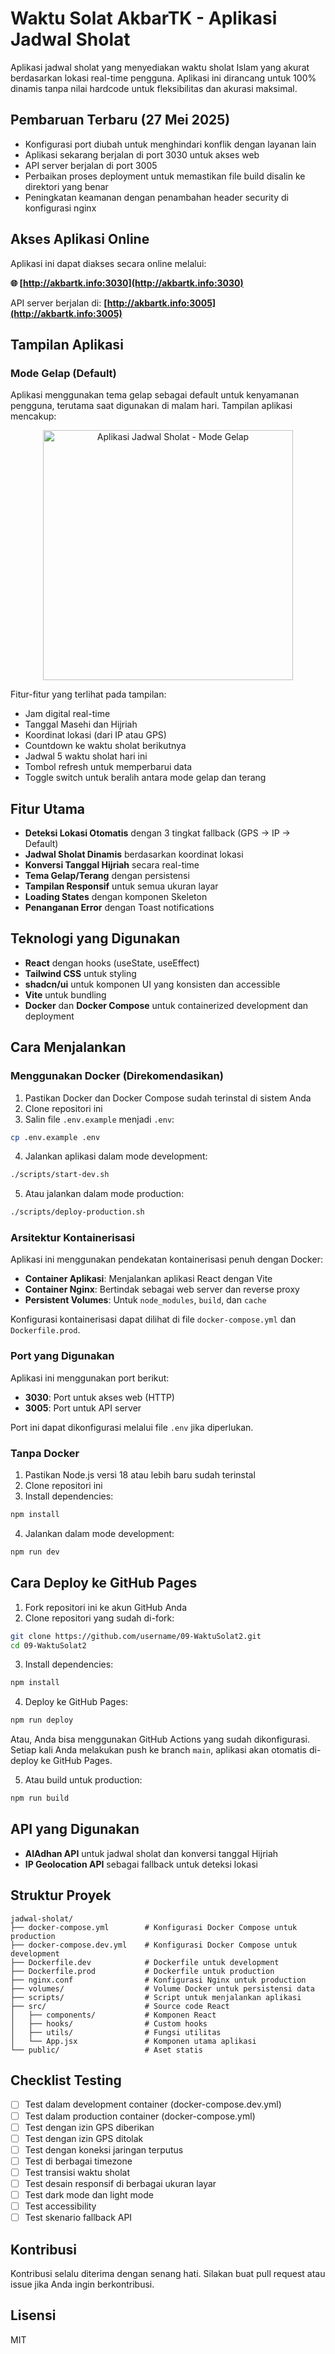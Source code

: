 # Waktu Solat AkbarTK - Aplikasi Jadwal Sholat

Aplikasi jadwal sholat yang menyediakan waktu sholat Islam yang akurat berdasarkan lokasi real-time pengguna. Aplikasi ini dirancang untuk 100% dinamis tanpa nilai hardcode untuk fleksibilitas dan akurasi maksimal.

## Pembaruan Terbaru (27 Mei 2025)

- Konfigurasi port diubah untuk menghindari konflik dengan layanan lain
- Aplikasi sekarang berjalan di port 3030 untuk akses web
- API server berjalan di port 3005
- Perbaikan proses deployment untuk memastikan file build disalin ke direktori yang benar
- Peningkatan keamanan dengan penambahan header security di konfigurasi nginx

## Akses Aplikasi Online

Aplikasi ini dapat diakses secara online melalui:

**🌐 [http://akbartk.info:3030](http://akbartk.info:3030)**

API server berjalan di: **[http://akbartk.info:3005](http://akbartk.info:3005)**

## Tampilan Aplikasi

### Mode Gelap (Default)

Aplikasi menggunakan tema gelap sebagai default untuk kenyamanan pengguna, terutama saat digunakan di malam hari. Tampilan aplikasi mencakup:

<div align="center">
  <img src="https://raw.githubusercontent.com/akbartk/09-WaktuSolat2/main/public/screenshots/dark-mode.png" alt="Aplikasi Jadwal Sholat - Mode Gelap" width="400">
</div>

Fitur-fitur yang terlihat pada tampilan:

- Jam digital real-time
- Tanggal Masehi dan Hijriah
- Koordinat lokasi (dari IP atau GPS)
- Countdown ke waktu sholat berikutnya
- Jadwal 5 waktu sholat hari ini
- Tombol refresh untuk memperbarui data
- Toggle switch untuk beralih antara mode gelap dan terang

## Fitur Utama

- **Deteksi Lokasi Otomatis** dengan 3 tingkat fallback (GPS → IP → Default)
- **Jadwal Sholat Dinamis** berdasarkan koordinat lokasi
- **Konversi Tanggal Hijriah** secara real-time
- **Tema Gelap/Terang** dengan persistensi
- **Tampilan Responsif** untuk semua ukuran layar
- **Loading States** dengan komponen Skeleton
- **Penanganan Error** dengan Toast notifications

## Teknologi yang Digunakan

- **React** dengan hooks (useState, useEffect)
- **Tailwind CSS** untuk styling
- **shadcn/ui** untuk komponen UI yang konsisten dan accessible
- **Vite** untuk bundling
- **Docker** dan **Docker Compose** untuk containerized development dan deployment

## Cara Menjalankan

### Menggunakan Docker (Direkomendasikan)

1. Pastikan Docker dan Docker Compose sudah terinstal di sistem Anda
2. Clone repositori ini
3. Salin file `.env.example` menjadi `.env`:

```bash
cp .env.example .env
```

4. Jalankan aplikasi dalam mode development:

```bash
./scripts/start-dev.sh
```

5. Atau jalankan dalam mode production:

```bash
./scripts/deploy-production.sh
```

### Arsitektur Kontainerisasi

Aplikasi ini menggunakan pendekatan kontainerisasi penuh dengan Docker:

- **Container Aplikasi**: Menjalankan aplikasi React dengan Vite
- **Container Nginx**: Bertindak sebagai web server dan reverse proxy
- **Persistent Volumes**: Untuk `node_modules`, `build`, dan `cache`

Konfigurasi kontainerisasi dapat dilihat di file `docker-compose.yml` dan `Dockerfile.prod`.

### Port yang Digunakan

Aplikasi ini menggunakan port berikut:

- **3030**: Port untuk akses web (HTTP)
- **3005**: Port untuk API server

Port ini dapat dikonfigurasi melalui file `.env` jika diperlukan.

### Tanpa Docker

1. Pastikan Node.js versi 18 atau lebih baru sudah terinstal
2. Clone repositori ini
3. Install dependencies:

```bash
npm install
```

4. Jalankan dalam mode development:

```bash
npm run dev
```

## Cara Deploy ke GitHub Pages

1. Fork repositori ini ke akun GitHub Anda
2. Clone repositori yang sudah di-fork:

```bash
git clone https://github.com/username/09-WaktuSolat2.git
cd 09-WaktuSolat2
```

3. Install dependencies:

```bash
npm install
```

4. Deploy ke GitHub Pages:

```bash
npm run deploy
```

Atau, Anda bisa menggunakan GitHub Actions yang sudah dikonfigurasi. Setiap kali Anda melakukan push ke branch `main`, aplikasi akan otomatis di-deploy ke GitHub Pages.

5. Atau build untuk production:

```bash
npm run build
```

## API yang Digunakan

- **AlAdhan API** untuk jadwal sholat dan konversi tanggal Hijriah
- **IP Geolocation API** sebagai fallback untuk deteksi lokasi

## Struktur Proyek

```
jadwal-sholat/
├── docker-compose.yml        # Konfigurasi Docker Compose untuk production
├── docker-compose.dev.yml    # Konfigurasi Docker Compose untuk development
├── Dockerfile.dev            # Dockerfile untuk development
├── Dockerfile.prod           # Dockerfile untuk production
├── nginx.conf                # Konfigurasi Nginx untuk production
├── volumes/                  # Volume Docker untuk persistensi data
├── scripts/                  # Script untuk menjalankan aplikasi
├── src/                      # Source code React
│   ├── components/           # Komponen React
│   ├── hooks/                # Custom hooks
│   ├── utils/                # Fungsi utilitas
│   └── App.jsx               # Komponen utama aplikasi
└── public/                   # Aset statis
```

## Checklist Testing

- [ ] Test dalam development container (docker-compose.dev.yml)
- [ ] Test dalam production container (docker-compose.yml)
- [ ] Test dengan izin GPS diberikan
- [ ] Test dengan izin GPS ditolak
- [ ] Test dengan koneksi jaringan terputus
- [ ] Test di berbagai timezone
- [ ] Test transisi waktu sholat
- [ ] Test desain responsif di berbagai ukuran layar
- [ ] Test dark mode dan light mode
- [ ] Test accessibility
- [ ] Test skenario fallback API

## Kontribusi

Kontribusi selalu diterima dengan senang hati. Silakan buat pull request atau issue jika Anda ingin berkontribusi.

## Lisensi

MIT
